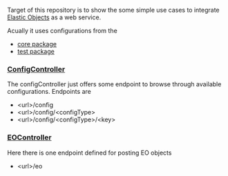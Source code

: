 Target of this repository is to show the some simple use cases to integrate 
[Elastic Objects](https://github.com/fluentcodes/elasticobjects) as a web service.

Acually it uses configurations from the 
* [core package](https://github.com/fluentcodes/elasticobjects/tree/master/elastic-objects/src/main/resources)
* [test package](https://github.com/fluentcodes/elasticobjects/tree/master/test-resources/src/main/resources)

### [ConfigController](https://github.com/fluentcodes/eo-example-springboot/blob/master/src/main/java/org/fluentcodes/projects/elasticobjects/web/ConfigController.java)
The configController just offers some endpoint to browse through available configurations.
Endpoints are 
 * &lt;url&gt;/config
 * &lt;url&gt;/config/&lt;configType&gt;
 * &lt;url&gt;/config/&lt;configType&gt;/&lt;key&gt;
 
### [EOController](https://github.com/fluentcodes/eo-example-springboot/blob/master/src/main/java/org/fluentcodes/projects/elasticobjects/web/EOController.java)
Here there is one endpoint defined for posting EO objects
 * &lt;url&gt;/eo
 
